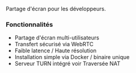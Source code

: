 Partage d'écran pour les développeurs.

### Fonctionnalités

- Partage d'écran multi-utilisateurs
- Transfert sécurisé via WebRTC
- Faible latence / Haute résolution
- Installation simple via Docker / binaire unique
- Serveur TURN intégré voir Traversée NAT